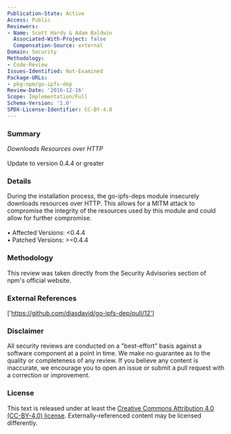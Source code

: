 ```yaml
---
Publication-State: Active
Access: Public
Reviewers:
- Name: Scott Hardy & Adam Baldwin
  Associated-With-Project: false
  Compensation-Source: external
Domain: Security
Methodology:
- Code-Review
Issues-Identified: Not-Examined
Package-URLs:
- pkg:npm/go-ipfs-dep
Review-Date: '2016-12-16'
Scope: Implementation/Full
Schema-Version: '1.0'
SPDX-License-Identifier: CC-BY-4.0
---
```

### Summary
*Downloads Resources over HTTP*<br><br>Update to version 0.4.4 or greater
### Details
During the installation process, the go-ipfs-deps module insecurely downloads resources over HTTP. This allows for a MITM attack to compromise the integrity of the resources used by this module and could allow for further compromise.
<br><br>• Affected Versions: <0.4.4
<br>• Patched Versions: >=0.4.4
### Methodology
This review was taken directly from the Security Advisories section of npm's official website.
### External References
['https://github.com/diasdavid/go-ipfs-dep/pull/12']
### Disclaimer
All security reviews are conducted on a "best-effort" basis against a software component at a point in time. We make no guarantee as to the quality or completeness of any review. If you believe any content is inaccurate, we encourage you to open an issue or submit a pull request with a correction or improvement.
### License
This text is released under at least the [Creative Commons Attribution 4.0 (CC-BY-4.0) license](https://creativecommons.org/licenses/by/4.0/legalcode.txt). Externally-referenced content may be licensed differently.
